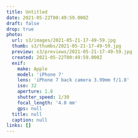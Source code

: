 ```yaml
---
title: Untitled
date: 2021-05-22T00:49:59.000Z
draft: false
drop: true
photo:
  url: s3/images/2021-05-21-17-49-59.jpg
  thumb: s3/thumbs/2021-05-21-17-49-59.jpg
  preview: s3/previews/2021-05-21-17-49-59.jpg
  created: 2021-05-22T00:49:59.000Z
  exif:
    make: Apple
    model: 'iPhone 7'
    lens: 'iPhone 7 back camera 3.99mm f/1.8'
    iso: 32
    aperture: 1.8
    shutter_speed: 1/30
    focal_length: '4.0 mm'
    gps: null
  title: null
  caption: null
links: []
---
```

